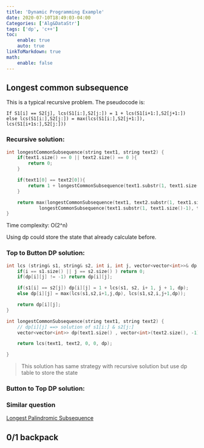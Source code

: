 ```yaml
---
title: 'Dynamic Programming Example'
date: 2020-07-10T18:49:03-04:00
Categories: ['Alg&DataStr']
tags: ['dp', 'c++']
toc:
    enable: true
    auto: true
linkToMarkdown: true
math:
    enable: false
---
```


## Longest common subsequence

This is a typical recursive problem. The pseudocode is:

```
If S1[i] == S2[j], lcs(S1[i:],S2[j:]) = 1 + lcs(S1[i+1:],S2[j+1:])
else lcs(S1[i:],S2[j:]) = max(lcs(S1[i:],S2[j+1:]), lcs(S1[i+1s:],S2[j:]))
```

### Recursive solution:

```cpp
int longestCommonSubsequence(string text1, string text2) {
    if(text1.size() == 0 || text2.size() == 0 ){
        return 0;
    }

    if(text1[0] == text2[0]){
        return 1 + longestCommonSubsequence(text1.substr(1, text1.size()-1), text2.substr(1, text1.size()-1));
    }

    return max(longestCommonSubsequence(text1, text2.substr(1, text1.size()-1)),
            longestCommonSubsequence(text1.substr(1, text1.size()-1), text2));
}
```

Time complexity: O(2^n)

Using dp could store the state that already calculate before.

### Top to Button DP solution:

```cpp
int lcs (string& s1, string& s2, int i, int j, vector<vector<int>>& dp){
    if(i == s1.size() || j == s2.size() ) return 0;
    if(dp[i][j] != -1) return dp[i][j];

    if(s1[i] == s2[j]) dp[i][j] = 1 + lcs(s1, s2, i+ 1, j + 1, dp);
    else dp[i][j] = max(lcs(s1,s2,i+1,j,dp), lcs(s1,s2,i,j+1,dp));

    return dp[i][j];
}

int longestCommonSubsequence(string text1, string text2) {
    // dp[i][j] ==> solution of s1[i:] & s2[j:]
    vector<vector<int>> dp(text1.size() , vector<int>(text2.size(), -1));

    return lcs(text1, text2, 0, 0, dp);

}
```

> This solution has same strategy with recursive solution but use dp table to store the state

### Button to Top DP solution:

### Similar question

[Longest Palindromic Subsequence](https://leetcode.com/problems/longest-palindromic-subsequence/)

## 0/1 backpack
